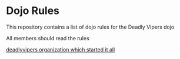 Dojo Rules
==========

This repository contains a list of dojo rules for the Deadly Vipers dojo

All members should read the rules

[deadlyvipers organization which started it all]("https://github.com/deadlyvipers")
